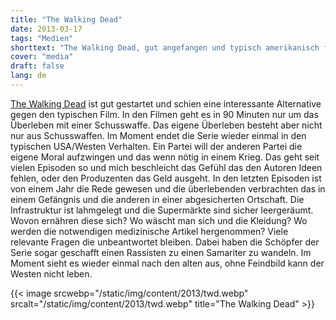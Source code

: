 ```yaml
---
title: "The Walking Dead"
date: 2013-03-17
tags: "Medien"
shorttext: "The Walking Dead, gut angefangen und typisch amerikanisch fällt den Machern nichts anderes ein als eigenen Böse denken zu verbreiten..."
cover: "media"
draft: false
lang: de
---
```


[The Walking Dead](http://www.amc.com/shows/the-walking-dead "The Walking Dead") ist gut gestartet und schien eine interessante Alternative gegen den typischen Film. In den Filmen geht es in 90 Minuten nur um das Überleben mit einer Schusswaffe. Das eigene Überleben besteht aber nicht nur aus Schusswaffen. Im Moment endet die Serie wieder einmal in den typischen USA/Westen Verhalten. Ein Partei will der anderen Partei die eigene Moral aufzwingen und das wenn nötig in einem Krieg. Das geht seit vielen Episoden so und mich beschleicht das Gefühl das den Autoren Ideen fehlen, oder den Produzenten das Geld ausgeht. In den letzten Episoden ist von einem Jahr die Rede gewesen und die überlebenden verbrachten das in einem Gefängnis und die anderen in einer abgesicherten Ortschaft. Die Infrastruktur ist lahmgelegt und die Supermärkte sind sicher leergeräumt. Wovon ernähren diese sich? Wo wäscht man sich und die Kleidung? Wo werden die notwendigen medizinische Artikel hergenommen? Viele relevante Fragen die unbeantwortet bleiben. Dabei haben die Schöpfer der Serie sogar geschafft einen Rassisten zu einen Samariter zu wandeln. Im Moment sieht es wieder einmal nach den alten aus, ohne Feindbild kann der Westen nicht leben.

{{< image srcwebp="/static/img/content/2013/twd.webp" srcalt="/static/img/content/2013/twd.webp" title="The Walking Dead" >}}
